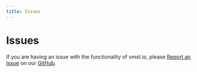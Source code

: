 ```yaml
---
title: Issues
---
```


# Issues

If you are having an issue with the functionality of vmst.io, please [Report an Issue](https://github.com/vmstan/vmstio/issues/new/choose) on our [GitHub](https://github.com/vmstan/vmstio/issues).

